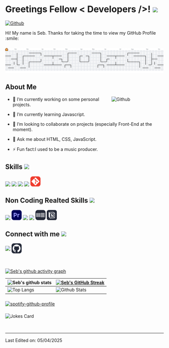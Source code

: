 <h1> Greetings Fellow < Developers />! <img src = "https://raw.githubusercontent.com/MartinHeinz/MartinHeinz/master/wave.gif" width = 30px> </h1>
<p align='center'>
</p>


[![Github](https://img.shields.io/github/followers/Sebasls17?label=Follow&style=social)](https://github.com/Sebasls17)

<div size='20px'> Hi! My name is Seb. Thanks for taking the time to view my GitHub Profile :smile: 
</div>

###

<picture>
  <source media="(prefers-color-scheme: dark)" srcset="https://raw.githubusercontent.com/Sebasls17/Sebasls17/output/pacman-contribution-graph-dark.svg">
  <source media="(prefers-color-scheme: light)" srcset="https://raw.githubusercontent.com/Sebasls17/Sebasls17/output/pacman-contribution-graph.svg">
  <img alt="pacman contribution graph" src="https://raw.githubusercontent.com/Sebasls17/Sebasls17/output/pacman-contribution-graph.svg">
</picture>

###

<h2> About Me </h2>

<img width="33%" align="right" alt="Github" src="https://media0.giphy.com/media/v1.Y2lkPTc5MGI3NjExZ2ZsMDNpN245eHRweDVxOGNudno0Njl5djByaDZ3djk0YTQ5OGZxZyZlcD12MV9pbnRlcm5hbF9naWZfYnlfaWQmY3Q9Zw/JqmupuTVZYaQX5s094/giphy.gif" />

- 🔭 I’m currently working on some personal projects.
  
- 🌱 I’m currently learning Javascript.
  
- 👯 I’m looking to collaborate on projects (especially Front-End at the moment).
  
- 💬 Ask me about HTML, CSS, JavaScript.
  
- ⚡ Fun fact:I used to be a music producer.

<h2> Skills <img src = "https://media2.giphy.com/media/QssGEmpkyEOhBCb7e1/giphy.gif?cid=ecf05e47a0n3gi1bfqntqmob8g9aid1oyj2wr3ds3mg700bl&rid=giphy.gif" width = 32px> </h2>

<a><img width ='32px' src ='https://raw.githubusercontent.com/rahulbanerjee26/githubAboutMeGenerator/main/icons/javascript.svg'></a>
<a><img width ='32px' src ='https://raw.githubusercontent.com/rahulbanerjee26/githubAboutMeGenerator/main/icons/css.svg'></a>
<a><img width ='32px' src ='https://raw.githubusercontent.com/rahulbanerjee26/githubAboutMeGenerator/main/icons/html.svg'></a>
<a><img width ='32px' src ='https://img.icons8.com/?size=100&id=9OGIyU8hrxW5&format=png&color=000000'></a>
<a><img width ='32px' src ='https://raw.githubusercontent.com/tandpfun/skill-icons/65dea6c4eaca7da319e552c09f4cf5a9a8dab2c8/icons/Git.svg'></a>

<h2> Non Coding Realted Skills <img src = "https://media.tenor.com/2UVnszq99aIAAAAi/epic-pog.gif" width = 32px> </h2>

<a><img width ='32px' src ='https://img.icons8.com/?size=100&id=13677&format=png&color=000000'></a>
<a><img width ='32px' src ='https://raw.githubusercontent.com/tandpfun/skill-icons/65dea6c4eaca7da319e552c09f4cf5a9a8dab2c8/icons/Premiere.svg'></a>
<a><img width ='32px' src ='https://img.icons8.com/?size=100&id=40604&format=png&color=000000'></a>
<a><img width ='32px' src ='https://img.icons8.com/?size=100&id=33042&format=png&color=000000'></a>
<a><img width ='32px' src ='https://raw.githubusercontent.com/tandpfun/skill-icons/65dea6c4eaca7da319e552c09f4cf5a9a8dab2c8/icons/Ableton-Dark.svg'></a>
<a><img width ='32px' src ='https://raw.githubusercontent.com/tandpfun/skill-icons/65dea6c4eaca7da319e552c09f4cf5a9a8dab2c8/icons/Notion-Dark.svg'></a>


<h2> Connect with me <img src='https://raw.githubusercontent.com/ShahriarShafin/ShahriarShafin/main/Assets/handshake.gif' width="100px"> </h2>
<a href = 'https://www.linkedin.com/in/sebastian-suciu-88b727357/'> <img width = '32px' align= 'center' src="https://img.icons8.com/?size=100&id=13930&format=png&color=000000"/></a> 
<a href = 'https://github.com/Sebasls17'> <img width = '32px' align= 'center' src="https://raw.githubusercontent.com/tandpfun/skill-icons/65dea6c4eaca7da319e552c09f4cf5a9a8dab2c8/icons/Github-Dark.svg"/></a>
  
<br>
<br>
  <br>
  
[![Seb's github activity graph](https://github-readme-activity-graph.vercel.app/graph?username=Sebasls17&theme=modern-lilac)](https://github.com/ashutosh00710/github-readme-activity-graph)

| ![Seb's github stats](https://github-readme-stats.vercel.app/api?username=Sebasls17&show_icons=true&theme=aura) | [![Seb's GitHub Streak](https://streak-stats.demolab.com?user=Sebasls17&theme=modern-lilac&date_format=j%20M%5B%20Y%5D)](https://git.io/streak-stats) |
| --- | --- |
| ![Top Langs](https://github-readme-stats.vercel.app/api/top-langs/?username=Sebasls17&theme=aura) | ![Github Stats](https://github-readme-stats.vercel.app/api?username=Sebasls17&show_icons=true&locale=en&count_private=true&hide_rank=true&custom_title=My%20GitHub%20Stats&disable_animations=true&theme=aura) |

###

[![spotify-github-profile](https://spotify-github-profile.kittinanx.com/api/view?uid=4gf00duvznj13ax1nj862zunl&cover_image=true&theme=novatorem&show_offline=false&background_color=121212&interchange=false&bar_color=53b14f&bar_color_cover=false)](https://github.com/kittinan/spotify-github-profile)

###

![Jokes Card](https://readme-jokes.vercel.app/api?theme=omni)


<br>

-----

Last Edited on: 05/04/2025
